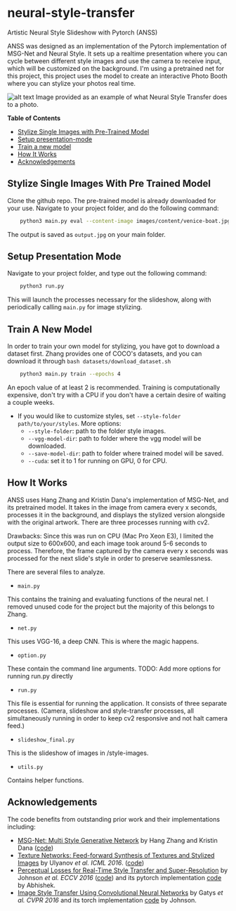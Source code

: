 # neural-style-transfer

Artistic Neural Style Slideshow with Pytorch (ANSS)

ANSS was designed as an implementation of the Pytorch implementation of MSG-Net and Neural Style. It sets up a realtime presentation where you can cycle between different style images and use the camera to receive input, which will be customized on the background. I'm using a pretrained net for this project, this project uses the model to create an interactive Photo Booth where you can stylize your photos real time.

![alt text](https://analyticsindiamag.com/wp-content/uploads/2020/06/1_kOQOZxBDNw4lI757soTEyQ.png)
Image provided as an example of what Neural Style Transfer does to a photo.


**Table of Contents**
* [Stylize Single Images with Pre-Trained Model](stylize-single-images-with-pre-trained-model)
* [Setup presentation-mode](setup-presentation-mode)
* [Train a new model](#train-a-new-model)
* [How It Works](#how-it-works)
* [Acknowledgements](#acknowledgements)


## **Stylize Single Images With Pre Trained Model**
Clone the github repo. The pre-trained model is already downloaded for your use.
Navigate to your project folder, and do the following command:
```bash
	python3 main.py eval --content-image images/content/venice-boat.jpg --style-image images/21styles/mosaic.jpg --model models/21styles.model --content-size 1024
```
The output is saved as ```output.jpg``` on your main folder.

## **Setup Presentation Mode**
Navigate to your project folder, and type out the following command:
```bash
	python3 run.py
```
This will launch the processes necessary for the slideshow, along with periodically calling ```main.py``` for image stylizing.


## **Train A New Model**
In order to train your own model for stylizing, you have got to download a dataset first. Zhang provides one of COCO's datasets, and you can download it through ```bash datasets/download_dataset.sh```

```bash
	python3 main.py train --epochs 4
```
An epoch value of at least 2 is recommended. Training is computationally expensive, don't try with a CPU if you don't have a certain desire of waiting a couple weeks.

* If you would like to customize styles, set `--style-folder path/to/your/styles`. More options:
	* `--style-folder`: path to the folder style images.
	* `--vgg-model-dir`: path to folder where the vgg model will be downloaded.
	* `--save-model-dir`: path to folder where trained model will be saved.
	* `--cuda`: set it to 1 for running on GPU, 0 for CPU.

## **How It Works**
ANSS uses Hang Zhang and Kristin Dana's implementation of MSG-Net, and its pretrained model. It takes in the image from camera every x seconds, processes it in the background, and displays the stylized version alongside with the original artwork. There are three processes running with cv2.

Drawbacks: Since this was run on CPU (Mac Pro Xeon E3), I limited the output size to 600x600, and each image took around 5-6 seconds to process. Therefore, the frame captured by the camera every x seconds was processed for the next slide's style in order to preserve seamlessness.

There are several files to analyze.
* ```main.py```

This contains the training and evaluating functions of the neural net. I removed unused code for the project but the majority of this belongs to Zhang.

* ```net.py```

This uses VGG-16, a deep CNN. This is where the magic happens.

* ```option.py```

These contain the command line arguments.
TODO: Add more options for running run.py directly

* ```run.py```

This file is essential for running the application. It consists of three separate processes. (Camera, slideshow and style-transfer processes, all simultaneously running in order to keep cv2 responsive and not halt camera feed.)

* ```slideshow_final.py```

This is the slideshow of images in /style-images.

* ```utils.py```

Contains helper functions.

## **Acknowledgements**
The code benefits from outstanding prior work and their implementations including:
- [MSG-Net: Multi Style Generative Network](https://arxiv.org/pdf/1703.06953.pdf) by Hang Zhang and Kristin Dana ([code](https://github.com/zhanghang1989/PyTorch-Multi-Style-Transfer))
- [Texture Networks: Feed-forward Synthesis of Textures and Stylized Images](https://arxiv.org/pdf/1603.03417.pdf) by Ulyanov *et al. ICML 2016*. ([code](https://github.com/DmitryUlyanov/texture_nets))
- [Perceptual Losses for Real-Time Style Transfer and Super-Resolution](https://arxiv.org/pdf/1603.08155.pdf) by Johnson *et al. ECCV 2016* ([code](https://github.com/jcjohnson/fast-neural-style)) and its pytorch implementation [code](https://github.com/darkstar112358/fast-neural-style) by Abhishek.
- [Image Style Transfer Using Convolutional Neural Networks](http://www.cv-foundation.org/openaccess/content_cvpr_2016/papers/Gatys_Image_Style_Transfer_CVPR_2016_paper.pdf) by Gatys *et al. CVPR 2016* and its torch implementation [code](https://github.com/jcjohnson/neural-style) by Johnson.

